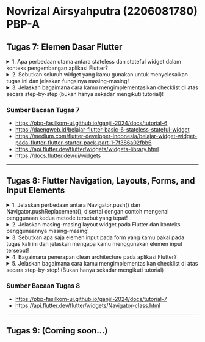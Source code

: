 # Novrizal Airsyahputra (2206081780) PBP-A

## Tugas 7: Elemen Dasar Flutter

<details>
<summary>1. Apa perbedaan utama antara stateless dan stateful widget dalam konteks pengembangan aplikasi Flutter?</summary>

_Stateless_ dan _stateful_ adalah dua jenis _widget_ dalam Flutter yang berfungsi untuk membangun UI aplikasi. **_Stateless widget_** adalah _widget_ statis dengan seluruh konfigurasi yang ada di dalamnya telah diinisiasi sejak awal. Sedangkan, **_Stateful widget_** bersifat dinamis sehingga _widget_ ini dapat diperbarui kapan pun dibutuhkan berdasarkan _user actions_ atau saat terjadinya perubahan data. Perbedaan utama antara keduanya adalah cara pengelolaan perubahan data dan interaksi yang dilakukan dengan user. Berikut adalah beberapa perbedaan lain dari keduanya dalam hal pengembangan aplikasi Flutter:

a. Stateless Widget:
   - Tidak memiliki keadaan (_state_) yang berubah selama masa hidupnya, hanya menerima data saat dibuat, dan tidak dapat memperbarui data tersebut setelahnya.
   - Cocok untuk bagian dari UI yang tidak perlu berubah seiring waktu atau yang hanya memerlukan data saat awal pembuatan.
   - Contoh penggunaannya seperti teks, ikon, gambar, tombol dengan tampilan statis, atau bagian UI yang tidak perlu mengganti konten sesuai dengan tindakan pengguna.

b. Stateful Widget:
   - Memiliki keadaan (_state_) yang dapat berubah selama masa hidupnya, dapat diperbarui, dan membangun kembali tampilan mereka seiring dengan perubahan keadaan. Memiliki metode bernama `build` yang dipanggil ulang ketika ada perubahan data atau interaksi pengguna yang mempengaruhi tampilan _widget_.
   - Cocok untuk bagian dari UI yang memerlukan pembaruan berdasarkan interaksi pengguna, data yang dinamis, atau perubahan dalam aplikasi.
   - Contoh penggunaannya seperti daftar yang dapat digulir, formulir yang dapat diisi, atau elemen UI yang harus memperbarui tampilannya saat data berubah.
</details>

<details>
<summary>2. Sebutkan seluruh widget yang kamu gunakan untuk menyelesaikan tugas ini dan jelaskan fungsinya masing-masing!</summary>

a. `MyApp` (Class) --- Sebuah `StatelessWidget` yang merupakan _root_ (akar) dari aplikasi. Ini adalah _widget_ yang pertama kali dijalankan saat aplikasi dimulai. _Widget_ ini digunakan untuk mengonfigurasi aplikasi, mengatur tema serta halaman utama, dan merupakan _widget_ yang paling awal dijalankan saat aplikasi di-_run_.

b. `MaterialApp` (Widget) --- _Widget_ yang mengonfigurasi aplikasi Flutter dengan berbagai pengaturan. Contohnya untuk mengatur judul aplikasi, tema, dan halaman utama.

c. `title` (String) --- Properti dalam `MaterialApp` yang mendeskripsikan judul aplikasi.

d. `theme` (ThemeData) --- Properti yang mengatur tema visual aplikasi, termasuk palet warna, tampilan, dan gaya.

e. `colorScheme` (ColorScheme) --- Properti yang mengatur palet warna untuk tema aplikasi, diambil dari objek `ColorScheme`. Pada `main.dart`, `seedColor` diatur ke `Colors.indigo`.

f. `useMaterial3` (Boolean) --- Properti yang mengaktifkan atau menonaktifkan Material You (Material Design 3.0). Jika diatur ke `true`, maka aplikasi akan mengikuti Material You. Jika diatur ke `false`, maka akan mengikuti Material Design 2.0.

g. `home` (Widget) --- Properti yang mengatur halaman utama (root) aplikasi, yaitu `MyHomePage`.

h. `MyHomePage` (Class) --- `StatelessWidget` yang mewakili halaman utama (home page) aplikasi. Ini merupakan tampilan utama aplikasi dan digunakan untuk menampilkan daftar _item_ pada Aircane Legends.

i. `Scaffold` (Widget) --- _Widget_ yang mengatur struktur dasar halaman.

j. `AppBar` (Widget) --- _Widget_ yang menampilkan bilah atas pada halaman dengan judul 'Aircane Legends'.

k. `SingleChildScrollView` (Widget) --- Sebuah _wrapper_ yang memungkinkan kontennya dapat digulir. Ini berguna saat ada konten yang lebih panjang dari layar.

l. `Padding` (Widget) --- Digunakan untuk menambahkan jarak (_padding_) di sekitar konten _widget_-nya. Contohnya untuk mengatur jarak dari tepi halaman.

m. `Column` (Widget) --- Digunakan untuk menampilkan _widget-child_ secara vertikal. Dalam hal ini, digunakan untuk menampilkan elemen-elemen UI di halaman utama secara berurutan.

n. `Text` (Widget) --- _Widget_ untuk menampilkan teks. Hal tersebut digunakan untuk menampilkan judul 'Aircane Legends' dengan gaya tertentu.

o. `GridView.count` (Widget) --- _Widget_ untuk menampilkan _grid layout_ dengan jumlah kolom yang tetap. Digunakan untuk menampilkan daftar item toko.

p. `ShopCard` (Class) --- Sebuah `StatelessWidget` yang mewakili kartu untuk setiap item toko. Ini memungkinkan _user_ untuk mengeklik item.

q. `Material` (Widget) --- _Widget_ yang digunakan untuk mengatur warna latar belakang.

r. `InkWell` (Widget) --- _Widget_ yang digunakan untuk membuat area responsif terhadap sentuhan (taps). Ini memungkinkan _user_ untuk mengeklik kartu dan menampilkan pesan Snackbar.

s. `Icon` (Widget) --- Digunakan untuk menampilkan ikon pada kartu toko.

t. `SnackBar` (Widget) --- _Widget_ yang digunakan untuk menampilkan pesan sementara (biasanya notifikasi) di bagian bawah layar ketika _user_ mengklik item toko.
</details>

<details>
<summary>3. Jelaskan bagaimana cara kamu mengimplementasikan checklist di atas secara step-by-step (bukan hanya sekadar mengikuti tutorial)!</summary>

- Lakukanlah instalasi Flutter (_download_ di sini untuk Windows:https://docs.flutter.dev/get-started/install/windows)
- Masuk ke direktori penyimpanan dan bukalah `Command Prompt`. _Generate_ proyek Flutter dan masuk ke dalam direktori proyek tersebut. `flutter create aircane_legends` dan `cd aircane_legends`.
- Lakukan `git init`, buat repositori aircane-legends pada Github, lakukan `git add . `, `git commit -m "Message`, `git remote add origin https://github.com/novrizair/aircane-legends.git`, dan `git push origin main`.
- Buat _file_ baru `menu.dart` dalam direktori `aircane_legends/lib`. Tambahkan kode `import 'package:flutter/material.dart';`.
- Dari _file_ `main.dart`, pindahkan kode baris ke-39 hingga akhir yang berisi `class MyHomePage` dan `class _MyHomePageState` ke _file_ `menu.dart`.
- Tambahkan kode `import 'package:aircane_legends/menu.dart';` pada awal _file_ `main.dart` untuk mengatasi _error_.
- Untuk ubah warna tema aplikasi menjadi indigo, ubahlah kode `main.dart` menjadi `colorScheme: ColorScheme.fromSeed(seedColor: Colors.indigo),`.
- Pada `main.dart`, ubahlah `MyHomePage(title: 'Flutter Demo Home Page')` menjadi `MyHomePage()`.
- Pada `menu.dart`, ubah sifat _widget_ halaman dari _stateful_ menjadi _stateless_. Ubah menjadi `({Key? key}) : super(key: key);` dan hapus `final String title;`.
- Untuk menambahkan teks dan _Card_, tambahkan _items_ yang dijual, dengan _define_ tipe pada _list_. Berikanlah juga color untuk tiap _button_ untuk mengerjakan bonus pada tugas ini. 

```dart
final List<ShopItem> items = [
    ShopItem("Lihat Item", Icons.checklist, Color(0xFF65451F)),
    ShopItem("Tambah Item", Icons.add_shopping_cart, Color(0xFF765827)),
    ShopItem("Logout", Icons.logout, Color(0xFF83764F)),
  ];
```
- Tambahkan kode di bawah ini ke dalam _Widget_ `build`.
```dart
return Scaffold(
      appBar: AppBar(
        title: const Text(
          'Shopping List',
        ),
      ),
      body: SingleChildScrollView(
        // Widget wrapper yang dapat discroll
        child: Padding(
          padding: const EdgeInsets.all(10.0), // Set padding dari halaman
          child: Column(
            // Widget untuk menampilkan children secara vertikal
            children: <Widget>[
              const Padding(
                padding: EdgeInsets.only(top: 10.0, bottom: 10.0),
                // Widget Text untuk menampilkan tulisan dengan alignment center dan style yang sesuai
                child: Text(
                  'PBP Shop', // Text yang menandakan toko
                  textAlign: TextAlign.center,
                  style: TextStyle(
                    fontSize: 30,
                    fontWeight: FontWeight.bold,
                  ),
                ),
              ),
              // Grid layout
              GridView.count(
                // Container pada card kita.
                primary: true,
                padding: const EdgeInsets.all(20),
                crossAxisSpacing: 10,
                mainAxisSpacing: 10,
                crossAxisCount: 3,
                shrinkWrap: true,
                children: items.map((ShopItem item) {
                  // Iterasi untuk setiap item
                  return ShopCard(item);
                }).toList(),
              ),
            ],
          ),
        ),
      ),
    );
```
- Buatlah juga _widget stateless_ untuk menampilkan _card_.
```dart
class ShopCard extends StatelessWidget {
  final ShopItem item;

  const ShopCard(this.item, {super.key}); // Constructor

  @override
  Widget build(BuildContext context) {
    return Material(
      color: Colors.indigo,
      child: InkWell(
        // Area responsive terhadap sentuhan
        onTap: () {
          // Memunculkan SnackBar ketika diklik
          ScaffoldMessenger.of(context)
            ..hideCurrentSnackBar()
            ..showSnackBar(SnackBar(
                content: Text("Kamu telah menekan tombol ${item.name}!")));
        },
        child: Container(
          // Container untuk menyimpan Icon dan Text
          padding: const EdgeInsets.all(8),
          child: Center(
            child: Column(
              mainAxisAlignment: MainAxisAlignment.center,
              children: [
                Icon(
                  item.icon,
                  color: Colors.white,
                  size: 30.0,
                ),
                const Padding(padding: EdgeInsets.all(3)),
                Text(
                  item.name,
                  textAlign: TextAlign.center,
                  style: const TextStyle(color: Colors.white),
                ),
              ],
            ),
          ),
        ),
      ),
    );
  }
}
```
- Untuk mengerjakan bonus tugas, tambahkan kode `final Color color;` dalam _file_ `menu.dart` di `class ShopItem`. Tambahkan pula `this.color` dan pada _widget_ `build`-nya ubahlah menjadi `color: item.color`.
- Kerjakanlah README.md yang memiliki 3 pertanyaan. Kemudian, lakukanlah `git add .`, `git commit -m "TUGAS 7 + BONUS DONE`, dan `git push origin main`.
</details>

### Sumber Bacaan Tugas 7
- https://pbp-fasilkom-ui.github.io/ganjil-2024/docs/tutorial-6
- https://daengweb.id/belajar-flutter-basic-6-stateless-stateful-widget
- https://medium.com/flutter-developer-indonesia/belajar-widget-widget-pada-flutter-flutter-starter-pack-part-1-7f386a02fbb6
- https://api.flutter.dev/flutter/widgets/widgets-library.html
- https://docs.flutter.dev/ui/widgets

--- 

## Tugas 8: Flutter Navigation, Layouts, Forms, and Input Elements

<details>
<summary>1. Jelaskan perbedaan antara Navigator.push() dan Navigator.pushReplacement(), disertai dengan contoh mengenai penggunaan kedua metode tersebut yang tepat!</summary>

Dalam konteks _software development_ berbasis Flutter, `Navigator.push()` dan `Navigator.pushReplacement()` merupakan metode untuk menavigasi antara berbagai layar dalam aplikasi. Utamanya, perbedaannya terletak pada caranya dalam memanipulasi tumpukan navigasi. Berikut ini perbedaannya secara lebih rinci di antara keduanya dan contohnya:

a. `Navigator.push()`:
   - Untuk menambahkan layar baru ke tumpukan navigasi tanpa menghapus layar sebelumnya dari tumpukan.
   - Dapat memungkinkan _user_ untuk kembali ke layar sebelumnya dengan menekan tombol `back` di perangkatnya.
   - `push()` akan menambahkan _route_ ke dalam _stack_ _route_ yang dikelola oleh `Navigator`.
   - Contoh penggunaannya

```dart
  ...
  if (item.name == "Tambah Item") {
      Navigator.push(context,
          MaterialPageRoute(builder: (context) => const ShopFormPage()));
  }
  ...
```

b. `Navigator.pushReplacement()`:
   - Untuk menambahkan layar baru ke tumpukan navigasi, tetapi menggantikan layar sebelumnya dalam prosesnya.
   - Dapat mengganti layar saat ini dengan layar baru dan menghapus layar yang sebelumnya ada di tumpukan.
   - `pushReplacement()` akan menghapus _route_ yang sedang ditampilkan kepada pengguna dan menggantinya dengan _route_ lain.
   - Contoh penggunaannya

```dart
  ...
  onTap: () {
      Navigator.pushReplacement(
      context,
      MaterialPageRoute(
          builder: (context) => MyHomePage(),
      ));
  },
  ...
```
</details>

<details>
<summary>2. Jelaskan masing-masing layout widget pada Flutter dan konteks penggunaannya masing-masing!</summary>

Setiap _layout widget_ memiliki perannya masing-masing dalam mengatur tata letak aplikasi. Berikut ini penjelasan rinci terkait jenis-jenis dan konteks penggunaannya:

a. _Container_:
- Merupakan sebuah _widget_ serbaguna yang dapat mengatur tata letak dan tampilan anak-anaknya dengan berbagai properti seperti _padding_, _margin_, _decoration_, dan lain-lain.
- Digunakan untuk mengelompokkan _widget_ lain, mengatur properti tata letak seperti _padding_, _margin_, dan menerapkan dekorasi seperti warna, gambar latar, atau bentuk pada elemen.

b. _Row_:
- Merupakan sebuah _widget_ yang mengatur elemen-elemen anak secara horizontal, berturut-turut dari kiri ke kanan.
- Digunakan untuk menyusun _widget_ secara horizontal, seperti menyusun tombol, teks, atau _widget_ lain secara berdampingan.

c. _Column_:
- Merupakan sebuah _widget_ yang mengatur elemen-elemen anak secara vertikal, dari atas ke bawah.
- Digunakan untuk menyusun _widget_ secara vertikal, seperti susunan teks, gambar, atau _widget_ lain secara berurutan dari atas ke bawah.

d. _ListView_:
- Merupakan sebuah _widget_ yang memungkinkan tampilan daftar dengan anak-anaknya yang dapat digulir.
- Digunakan untuk menampilkan daftar elemen yang bisa digulir, seperti daftar kontak, pesan, atau _item_ dalam suatu aplikasi.

e. _Stack_:
- Merupakan sebuah _widget_ yang mengatur anak-anaknya berdasarkan posisi, yang memungkinkan penumpukan dan penempatan elemen secara bebas di atas satu sama lain.
- Digunakan saat ingin menempatkan elemen secara terpisah, seperti teks di atas gambar, elemen _overlap_, atau tata letak yang lebih kompleks.

f. _Expanded & Flexible_:
- Keduanya digunakan dalam tata letak fleksibel. Expanded akan memberi widget anak ruang tambahan berdasarkan proporsi tertentu. Sedangkan, Flexible akan memberikan fleksibilitas dalam mengisi ruang berdasarkan faktor tertentu, seperti _flex_.
</details>

<details>
<summary>3. Sebutkan apa saja elemen input pada form yang kamu pakai pada tugas kali ini dan jelaskan mengapa kamu menggunakan elemen input tersebut!</summary>

Pada tugas kali ini, saya menggunakan beberapa elemen _input_ pada _form_ yang digunakan untuk mengumpulkan data dari pengguna. Elemen-elemen tersebut di antaranya:

a. TextFormField "Item Name":
- Untuk mengumpulkan _input_ nama _item_ tipe data String dari pengguna.
- Diberikan suatu _validator_ agar _input_ yang dimasukkan tipe datanya sesuai.

b. TextFormField "Amount":
- Untuk mengumpulkan _input_ jumlah _item_ tipe data int dari pengguna.
- Diberikan suatu _validator_ agar _input_ yang dimasukkan tipe datanya sesuai.

c. TextFormField "Description":
- Untuk mengumpulkan _input_ deskripsi _item_ tipe data String dari pengguna.
- Diberikan suatu _validator_ agar _input_ yang dimasukkan tipe datanya sesuai.
</details>

<details>
<summary>4. Bagaimana penerapan clean architecture pada aplikasi Flutter?</summary>

_Clean Architecture_ merupakan pendekatan _software design_ untuk memisahkan bagian-bagian aplikasi agar lebih mudah dipahami, dioptimalkan, dan diuji. Dalam Flutter, penerapan _Clean Architecture _akan sangat membantu memisahkan peran-peran inti dalam aplikasi:

a. _Domain Layer_ (_Core_):

- Merupakan bagian terdalam dan mendasar dari aplikasi. 
- Isinya adalah aturan bisnis, logika, dan model domain yang bersifat agnostik _platform_.
- Tidak bergantung pada Flutter atau suatu_platform_ tertentu.
- Dapat berisi entitas dan abstraksi _repository_.

b. _Data Layer_:

- Berisi implementasi konkrit dari abstraksi yang didefinisikan di _domain layer_.
- Menyediakan implementasi spesifik untuk interaksi dengan sumber data, seperti _database_, API, atau penyimpanan lokal.
- Adalah suatu jembatan antara _domain layer_ dengan sumber data eksternal.

c. _Presentation Layer_:

- Merupakan bagian yang terhubung langsung dengan Flutter.
- Bertanggung jawab untuk mengatur UI, _state management_, dan interaksi pengguna.
- Memanfaatkan fitur-fitur dari Flutter seperti _widget_, BLoC, atau _Provider_ untuk mengatur tampilan dan interaksi pengguna.
</details>

<details>
<summary>5. Jelaskan bagaimana cara kamu mengimplementasikan checklist di atas secara step-by-step! (Bukan hanya sekadar mengikuti tutorial)</summary>

- Membuat minimal satu halaman baru pada aplikasi, yaitu `shoplist_form.dart` baru dengan tiga elemen input, yaitu `name`, `amount`, `description` (+ validasi input) serta tombol `save`.

```dart
Padding(
  padding: const EdgeInsets.all(8.0),
  child: TextFormField(
    decoration: InputDecoration(
      hintText: "Item Name",
      labelText: "Item Name",
      border: OutlineInputBorder(
        borderRadius: BorderRadius.circular(5.0),
      ),
    ),
    onChanged: (String? value) {
      setState(() {
        _name = value!;
      });
    },
    validator: (String? value) {
      if (value == null || value.isEmpty) {
        return "Item Name tidak boleh kosong!";
      }
      return null;
    },
  ),
),
Padding(
  padding: const EdgeInsets.all(8.0),
  child: TextFormField(
    decoration: InputDecoration(
      hintText: "Amount",
      labelText: "Amount",
      border: OutlineInputBorder(
        borderRadius: BorderRadius.circular(5.0),
      ),
    ),
    onChanged: (String? value) {
      setState(() {
        _amount = int.parse(value!);
      });
    },
    validator: (String? value) {
      if (value == null || value.isEmpty) {
        return "Amount tidak boleh kosong!";
      }
      if (int.tryParse(value) == null) {
        return "Amount harus berupa angka!";
      }
      return null;
    },
  ),
),
Padding(
  padding: const EdgeInsets.all(8.0),
  child: TextFormField(
    decoration: InputDecoration(
      hintText: "Description",
      labelText: "Description",
      border: OutlineInputBorder(
        borderRadius: BorderRadius.circular(5.0),
      ),
    ),
    onChanged: (String? value) {
      setState(() {
        _description = value!;
      });
    },
    validator: (String? value) {
      if (value == null || value.isEmpty) {
        return "Description tidak boleh kosong!";
      }
      return null;
    },
  ),
),
...
// Pembuatan tombol SAVE
child: const Text(
        "SAVE",
        style: TextStyle(color: Colors.white),
      ),
```

- Mengarahkan pengguna ke halaman _form_ tambah _item_ baru ketika menekan tombol `Tambah Item` pada halaman utama. Untuk bonus, arahkan juga pengguna ke halaman _list_ daftar _item_ baru ketika menekan tombol `Lihat Item` pada halaman utama.

```dart
  if (item.name == "Tambah Item") {
    Navigator.push(
      context,
      MaterialPageRoute(
        builder: (context) => ShopFormPage(),
      ),
    );
  }

  if (item.name == "Lihat Item") {
    Navigator.push(
      context,
      MaterialPageRoute(
        builder: (context) => ItemListPage(),
      ),
    );
  }
```

- Memunculkan data sesuai isi dari formulir yang diisi dalam sebuah pop-up setelah menekan tombol `Save` pada halaman formulir tambah _item_ baru.

- Membuat sebuah _drawer_ (halaman utama, tambah _item_, dan lihat _item_ (bonus). Lalu, arahkan ke masing-masing halamannya) pada aplikasi.

    ```dart
          ListTile(
            leading: const Icon(Icons.home_outlined),
            title: const Text('Halaman Utama'),
            // Bagian redirection ke MyHomePage
            onTap: () {
              Navigator.pushReplacement(
                  context,
                  MaterialPageRoute(
                    builder: (context) => MyHomePage(),
                  ));
            },
          ),
          ListTile(
            leading: const Icon(Icons.add_shopping_cart),
            title: const Text('Tambah Item'),
            // Bagian redirection ke ShopFormPage
            onTap: () {
              Navigator.pushReplacement(
                  context,
                  MaterialPageRoute(
                    builder: (context) => ShopFormPage(),
                  ));
            },
          ),
          ListTile(
            leading: const Icon(Icons.list),
            title: const Text('Lihat Item'),
            // Bagian redirection ke ItemListPage
            onTap: () {
              Navigator.pushReplacement(
                  context,
                  MaterialPageRoute(
                    builder: (context) => ItemListPage(),
                  ));
            },
          ),
    ```

- Tak lupa, lakukan _refactoring file_, pindahkan file `item_page.dart`, `menu.dart`, dan `shoplist_form.dart` ke folder `screens`.

- Kerjakanlah README.md yang memiliki 5 pertanyaan. Kemudian, lakukanlah `git add .`, `git commit -m "TUGAS 8 + BONUS DONE`, dan `git push origin main`.
</details>

### Sumber Bacaan Tugas 8
- https://pbp-fasilkom-ui.github.io/ganjil-2024/docs/tutorial-7
- https://api.flutter.dev/flutter/widgets/Navigator-class.html

--- 

## Tugas 9: (Coming soon...)